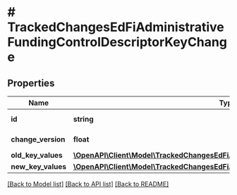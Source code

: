 # # TrackedChangesEdFiAdministrativeFundingControlDescriptorKeyChange

## Properties

Name | Type | Description | Notes
------------ | ------------- | ------------- | -------------
**id** | **string** | Resource identifier | [optional]
**change_version** | **float** | Change version | [optional]
**old_key_values** | [**\OpenAPI\Client\Model\TrackedChangesEdFiAdministrativeFundingControlDescriptorKey**](TrackedChangesEdFiAdministrativeFundingControlDescriptorKey.md) |  | [optional]
**new_key_values** | [**\OpenAPI\Client\Model\TrackedChangesEdFiAdministrativeFundingControlDescriptorKey**](TrackedChangesEdFiAdministrativeFundingControlDescriptorKey.md) |  | [optional]

[[Back to Model list]](../../README.md#models) [[Back to API list]](../../README.md#endpoints) [[Back to README]](../../README.md)
